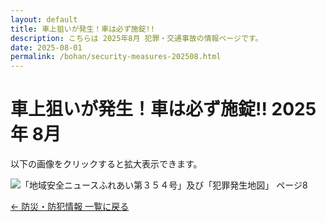 ```yaml
---
layout: default
title: 車上狙いが発生！車は必ず施錠!!
description: こちらは 2025年8月 犯罪・交通事故の情報ページです。
date: 2025-08-01
permalink: /bohan/security-measures-202508.html
---
```

 <main>
  <h1>車上狙いが発生！車は必ず施錠!! 2025年 8月</h1>
  <p>以下の画像をクリックすると拡大表示できます。</p>
  <img src="{{ '/kairan/2025-09-01/images/202509_42896_page_008-small.jpg' | relative_url }}" 
       alt="「地域安全ニュースふれあい第３５４号」及び「犯罪発生地図」 ページ8" 
       data-medium-src="{{ '/kairan/2025-09-01/images/202509_42896_page_008-medium.jpg' | relative_url }}"
       data-large-src="{{ '/kairan/2025-09-01/images/202509_42896_page_008-large.jpg' | relative_url }}">
  <p><a href="{{ '/bohan/index.html' | relative_url }}">← 防災・防犯情報 一覧に戻る</a></p>
 </main>
